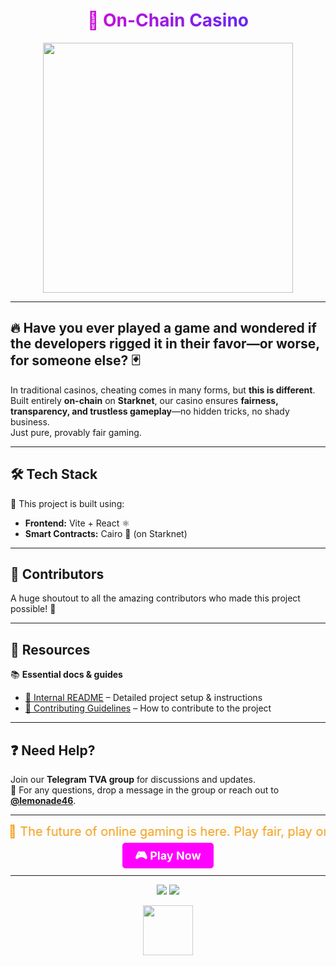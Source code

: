 <!-- Animated Header -->
<h1 align="center" style="background: linear-gradient(to right, #ff00cc, #3333ff); -webkit-background-clip: text; -webkit-text-fill-color: transparent;">
🎲 On-Chain Casino
</h1>

<!-- Casino GIF -->
<p align="center">
  <img src="https://media.giphy.com/media/l3q2K5jinAlChoCLS/giphy.gif" width="400">
</p>

---

## 🔥 Have you ever played a game and wondered if the developers rigged it in their favor—or worse, for someone else? 🃏  

In traditional casinos, cheating comes in many forms, but **this is different**.  
Built entirely **on-chain** on **Starknet**, our casino ensures **fairness, transparency, and trustless gameplay**—no hidden tricks, no shady business.  
Just pure, provably fair gaming.  

---

## 🛠 Tech Stack  

🚀 This project is built using:  
- **Frontend:** Vite + React ⚛️  
- **Smart Contracts:** Cairo 🐺 (on Starknet)  

---

## 👥 Contributors  

A huge shoutout to all the amazing contributors who made this project possible! 💖  


---

## 📖 Resources  

📚 **Essential docs & guides**  
- [📖 Internal README](https://github.com/Prometheus-A/The-Velvet-Ace/blob/main/poker-texas-hold-em/GameREADME.md) – Detailed project setup & instructions  
- [🤝 Contributing Guidelines](./CONTRIBUTING.md) – How to contribute to the project  

---

## ❓ Need Help?  

Join our **Telegram TVA group** for discussions and updates.  
📩 For any questions, drop a message in the group or reach out to **[@lemonade46](https://t.me/lemonade46)**.  

---

<!-- Scrolling Marquee Text -->
<marquee behavior="alternate" direction="left" style="font-size: 20px; color: #f39c12;">
🚀 The future of online gaming is here. Play fair, play on-chain! 🎰
</marquee>

<!-- Play Now Button -->
<p align="center">
  <a href="#" style="
    background-color: #ff00ff;
    color: white;
    padding: 10px 20px;
    border-radius: 5px;
    text-decoration: none;
    font-weight: bold;
    font-size: 18px;
  ">🎮 Play Now</a>
</p>

---

<!-- Badges -->
<p align="center">
  <img src="https://img.shields.io/badge/Built%20on-Starknet-purple?style=for-the-badge">
  <img src="https://img.shields.io/badge/License-MIT-green?style=for-the-badge">
</p>

<!-- Animated SVG (Optional) -->
<p align="center">
  <img src="https://upload.wikimedia.org/wikipedia/commons/4/48/Markdown-mark.svg" width="80" style="animation: pulse 1.5s infinite;">
</p>
<style>
@keyframes pulse {
  0% { transform: scale(1); }
  50% { transform: scale(1.1); }
  100% { transform: scale(1); }
}
</style>
